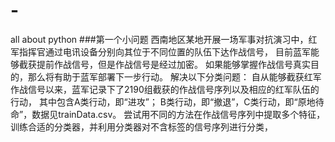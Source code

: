 # -
all about python
###第一个小问题
西南地区某地开展一场军事对抗演习中，红军指挥官通过电讯设备分别向其位于不同位置的队伍下达作战信号，
目前蓝军能够截获提前作战信号，但是作战信号是经过加密。
如果能够掌握作战信号真实目的，那么将有助于蓝军部署下一步行动。
解决以下分类问题：
自从能够截获红军作战信号以来，蓝军记录下了2190组截获的作战信号序列以及相应的红军队伍的行动，
其中包含A类行动，即“进攻”； B类行动，即“撤退”，C类行动，即“原地待命”，数据见trainData.csv。
尝试用不同的方法在作战信号序列中提取多个特征，训练合适的分类器，并利用分类器对不含标签的信号序列进行分类，
